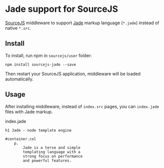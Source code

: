 Jade support for SourceJS
===============

[SourceJS](http://sourcejs.com) middleware to support [Jade](http://jade-lang.com/) markup language (`*.jade`) instead of native `*.src`.

## Install

To install, run npm in `sourcejs/user` folder:

```
npm install sourcejs-jade --save
```

Then restart your SourceJS application, middleware will be loaded automatically.

## Usage

After installing middleware, instead of `index.src` pages, you can `index.jade` files with Jade markup.

index.jade

```
h1 Jade - node template engine

#container.col
    p.
        Jade is a terse and simple
        templating language with a
        strong focus on performance
        and powerful features.
```